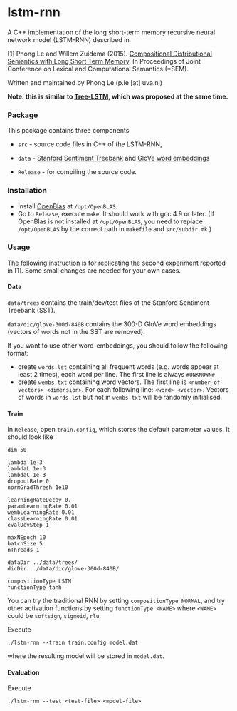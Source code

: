 lstm-rnn
========

A C++ implementation of the long short-term memory recursive neural network model (LSTM-RNN) described in

[1] Phong Le and Willem Zuidema (2015). [Compositional Distributional Semantics with Long Short Term Memory](http://arxiv.org/abs/1503.02510). In  Proceedings of Joint Conference on Lexical and Computational Semantics (\*SEM).

Written and maintained by Phong Le (p.le [at] uva.nl)

**Note: this is similar to [Tree-LSTM](https://www.aclweb.org/anthology/P15-1150), which was proposed at the same time.**

### Package
This package contains three components

+ `src` - source code files in C++ of the LSTM-RNN,

+ `data` - [Stanford Sentiment Treebank](http://nlp.stanford.edu/sentiment/treebank.html) and [GloVe word embeddings](http://nlp.stanford.edu/projects/glove/) 

+ `Release` - for compiling the source code.


### Installation

- Install [OpenBlas](http://www.openblas.net) at `/opt/OpenBLAS`.
- Go to `Release`, execute `make`. It should work with gcc 4.9 or later. (If OpenBlas is not installed at `/opt/OpenBLAS`, you need to replace `/opt/OpenBLAS` by the correct path in `makefile` and `src/subdir.mk`.) 


### Usage

The following instruction is for replicating the second experiment reported in [1]. Some small changes are needed for your own cases.


#### Data

`data/trees` contains the train/dev/test files of the Stanford Sentiment Treebank (SST).

`data/dic/glove-300d-840B` contains the 300-D GloVe word embeddings (vectors of words not in the SST are removed).  

If you want to use other word-embeddings, you should follow the following format: 

- create `words.lst` containing all frequent words (e.g. words appear at least 2 times), each word per line. The first line is always `#UNKNOWN#`
- create `wembs.txt` containing word vectors. The first line is `<number-of-vectors> <dimension>`. For each following line: `<word> <vector>`. Vectors of words in `words.lst` but not in `wembs.txt` will be randomly initialised. 
	

#### Train
In `Release`, open `train.config`, which stores the default parameter values. It should look like

	dim 50

	lambda 1e-3
	lambdaL 1e-3
	lambdaC 1e-3
	dropoutRate 0
	normGradThresh 1e10

	learningRateDecay 0.
	paramLearningRate 0.01
	wembLearningRate 0.01
	classLearningRate 0.01
	evalDevStep 1

	maxNEpoch 10
	batchSize 5
	nThreads 1

	dataDir ../data/trees/
	dicDir ../data/dic/glove-300d-840B/

	compositionType LSTM
	functionType tanh

You can try the traditional RNN by setting `compositionType NORMAL`, and try other activation functions by setting `functionType <NAME>` where `<NAME>` could be `softsign`, `sigmoid`, `rlu`.

Execute

	./lstm-rnn --train train.config model.dat

where the resulting model will be stored in `model.dat`.


#### Evaluation

Execute

    ./lstm-rnn --test <test-file> <model-file>

